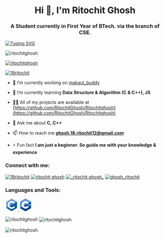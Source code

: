 <h1 align="center">Hi 👋, I'm Ritochit Ghosh</h1>
<h3 align="center">A Student currently in First Year of BTech. via the branch of CSE.</h3>



[![Typing SVG](https://readme-typing-svg.herokuapp.com?font=Fira+Code&weight=500&size=22&pause=100&color=74D75EFD&background=FFFFFF&random=false&width=436&height=53&lines=Hello+Viewer;Welcome+to+my+profile;I+am+interested+in+learning+new+things;Thank+you+for+visiting)](https://git.io/typing-svg)

<p align="left"> <img src="https://komarev.com/ghpvc/?username=ritochitghosh&label=Profile%20views&color=0e75b6&style=flat" alt="ritochitghosh" /> </p>

<p align="left"> <a href="https://github.com/ryo-ma/github-profile-trophy"><img src="https://github-profile-trophy.vercel.app/?username=ritochitghosh" alt="ritochitghosh" /></a> </p>

<p align="left"> <a href="https://twitter.com/18ritochit" target="_blank"><img src="https://img.shields.io/twitter/follow/18ritochit?logo=twitter&style=for-the-badge" alt="18ritochit" /></a> </p>

- 🔭 I’m currently working on [makaut_buddy](https://github.com/Arindam200/makaut_buddy)

- 🌱 I’m currently learning **Data Structure & Algorithm (C & C++), JS**

- 👨‍💻 All of my projects are available at [https://github.com/RitochitGhosh/Ritochitghosh](https://github.com/RitochitGhosh/Ritochitghosh)

- 💬 Ask me about **C, C++**

- 📫 How to reach me **ghosh.18.ritochit12@gmail.com**

- ⚡ Fun fact **I am just a beginner. So guide me with your knowledge & experience**

<h3 align="left">Connect with me:</h3>
<p align="left">
<a href="https://twitter.com/18ritochit" target="_blank"><img align="center" src="https://raw.githubusercontent.com/rahuldkjain/github-profile-readme-generator/master/src/images/icons/Social/twitter.svg" alt="18ritochit" height="30" width="40" /></a>
<a href="https://linkedin.com/in/ritochit ghosh" target="_blank"><img align="center" src="https://raw.githubusercontent.com/rahuldkjain/github-profile-readme-generator/master/src/images/icons/Social/linked-in-alt.svg" alt="ritochit ghosh" height="30" width="40" /></a>
<a href="https://instagram.com/_ritochit.ghosh_" target="_blank"><img align="center" src="https://raw.githubusercontent.com/rahuldkjain/github-profile-readme-generator/master/src/images/icons/Social/instagram.svg" alt="_ritochit.ghosh_" height="30" width="40" /></a>
<a href="https://www.leetcode.com/ghosh_ritochit" target="_blank"><img align="center" src="https://raw.githubusercontent.com/rahuldkjain/github-profile-readme-generator/master/src/images/icons/Social/leet-code.svg" alt="ghosh_ritochit" height="30" width="40" /></a>
</p>

<h3 align="left">Languages and Tools:</h3>
<p align="left"> <a href="https://www.cprogramming.com/" target="_blank" rel="noreferrer"> <img src="https://raw.githubusercontent.com/devicons/devicon/master/icons/c/c-original.svg" alt="c" width="40" height="40"/> </a> <a href="https://www.w3schools.com/cpp/" target="_blank" rel="noreferrer"> <img src="https://raw.githubusercontent.com/devicons/devicon/master/icons/cplusplus/cplusplus-original.svg" alt="cplusplus" width="40" height="40"/> </a> </p>

<p><img align="left" src="https://github-readme-stats.vercel.app/api/top-langs?username=ritochitghosh&show_icons=true&locale=en&layout=compact" alt="ritochitghosh" /></p>

<p>&nbsp;<img align="center" src="https://github-readme-stats.vercel.app/api?username=ritochitghosh&show_icons=true&locale=en" alt="ritochitghosh" /></p>

<p><img align="center" src="https://github-readme-streak-stats.herokuapp.com/?user=ritochitghosh&" alt="ritochitghosh" /></p>


